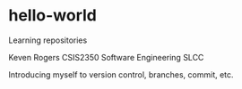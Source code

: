 # hello-world
Learning repositories

Keven Rogers
CSIS2350 Software Engineering
SLCC

Introducing myself to version control, branches, commit, etc.
